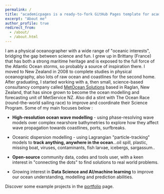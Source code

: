 ```yaml
---
permalink: /
title: "academicpages is a ready-to-fork GitHub Pages template for academic personal websites"
excerpt: "About me"
author_profile: true
redirect_from: 
  - /about/
  - /about.html
---
```


I am a physical oceanographer with a wide range of "oceanic interests", bridging the gap between science and fun. I grew up in Brittany (France) that has both a strong maritime heritage and is exposed to the full force of the Atlantic Ocean storms, so probably a source of inspiration there. I moved to New Zealand in 2008 to complete studies in physical oceanography, also lots of raw ocean and coastlines for the second home. After graduating, I started working with a, then small, science-based consultancy company called [MetOcean Solutions](https://www.metocean.co.nz/) based in Raglan, New Zealand, that has since grown to become the ocean modelling and forecasting unit of MetService NZ. Also did a stint with The Ocean Race (round-the-world sailing race) to improve and coordinate their Science Program. Some of my main focuses below :   


- **High-resolution ocean wave modelling** - using phase-resolving wave models over complex nearshore bathymetries to explore how they affect wave propagation towards coastlines, ports, surfbreaks.

- Oceanic dispersion modelling - using Lagrangian "particle-tracking" models to **track anything, anywhere in the ocean**...oil spill, plastic, missing boat, viruses, contaminants, fish larvae, icebergs, sargassum..

- **Open-source** community data, codes and tools user, with a keen interest in "connecting the dots" to find solutions to real world problems.  

- Growing interest in **Data Science and AI/machine learning** to improve our ocean understanding, modelling and prediction abilities.


Discover some example projects in the [portfolio](/portfolio) page.
